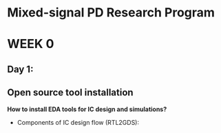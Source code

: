 # Mixed-signal PD Research Program
# WEEK 0
## Day 1: 
## Open source tool installation
**How to install EDA tools for IC design and simulations?**
- Components of IC design flow (RTL2GDS):
 
